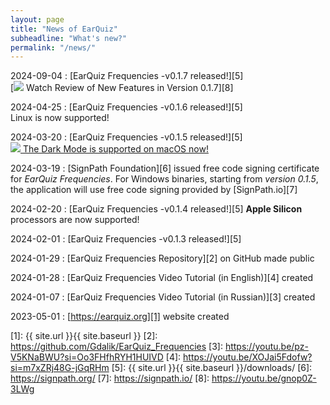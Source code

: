 ```yaml
---
layout: page
title: "News of EarQuiz"
subheadline: "What's new?"
permalink: "/news/"
---
```


2024-09-04
:    [EarQuiz Frequencies -v0.1.7 released!][5] <br />
[<img src="{{ site.urlimg }}Social/youtube_16.png"> Watch Review of New Features in Version 0.1.7][8]

2024-04-25
:    [EarQuiz Frequencies -v0.1.6 released!][5] <br />
Linux is now supported!

2024-03-20
:    [EarQuiz Frequencies -v0.1.5 released!][5] <br />
[<img src="{{ site.urlimg }}Social/youtube_16.png"> The Dark Mode is supported on macOS now!](https://youtu.be/QNEA4jI1jw4)

2024-03-19
:    [SignPath Foundation][6] issued free code signing certificate for *EarQuiz Frequencies*.
For Windows binaries, starting from *version 0.1.5*, the application will use free code signing provided by [SignPath.io][7]

2024-02-20
:    [EarQuiz Frequencies -v0.1.4 released!][5] **Apple Silicon** processors are now supported!

2024-02-01
:    [EarQuiz Frequencies -v0.1.3 released!][5]

2024-01-29
:   [EarQuiz Frequencies Repository][2] on GitHub made public

2024-01-28
:   [EarQuiz Frequencies Video Tutorial (in English)][4] created

2024-01-07
:   [EarQuiz Frequencies Video Tutorial (in Russian)][3] created

2023-05-01
:   [https://earquiz.org][1] website created


 [1]: {{ site.url }}{{ site.baseurl }}
 [2]: https://github.com/Gdalik/EarQuiz_Frequencies
 [3]: https://youtu.be/pz-V5KNaBWU?si=Oo3FHfhRYH1HUIVD
 [4]: https://youtu.be/XOJai5Fdofw?si=m7xZRj48G-jGqRHm
 [5]: {{ site.url }}{{ site.baseurl }}/downloads/
 [6]: https://signpath.org/
 [7]: https://signpath.io/
 [8]: https://youtu.be/gnop0Z-3LWg